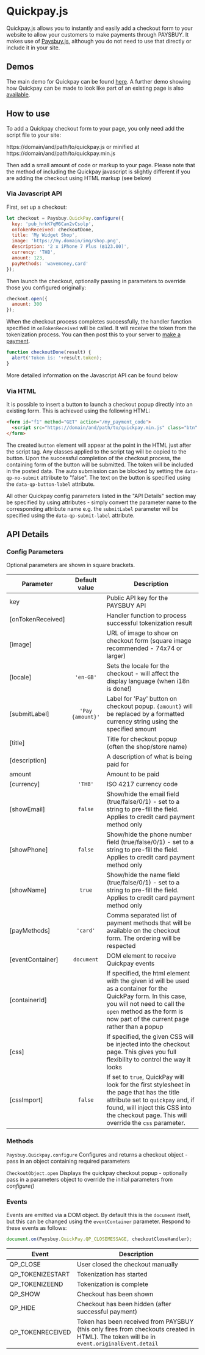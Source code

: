 # Quickpay.js

Quickpay.js allows you to instantly and easily add a checkout form to your website to allow your customers to make payments through PAYSBUY. It makes use of [Paysbuy.js](https://github.com/paysbuy/paysbuy.js), although you do not need to use that directly or include it in your site.


## Demos

The main demo for Quickpay can be found [here](https://paysbuy.github.io/quickpay.js/demo/). A further demo showing how Quickpay can be made to look like part of an existing page is also [available](https://paysbuy.github.io/quickpay.js/demo2/).



## How to use

To add a Quickpay checkout form to your page, you only need add the script file to your site:

https://domain/and/path/to/quickpay.js or minified at https://domain/and/path/to/quickpay.min.js 


Then add a small amount of code or markup to your page. Please note that the method of including the Quickpay javascript is slightly different if you are adding the checkout using HTML markup (see below)



### Via Javascript API

First, set up a checkout:

```javascript
let checkout = Paysbuy.QuickPay.configure({
  key: 'pub_hrkK7qM6Can2vCsolp',
  onTokenReceived: checkoutDone,
  title: 'My Widget Shop',
  image: 'https://my.domain/img/shop.png',
  description: '2 x iPhone 7 Plus (฿123.00)',
  currency: 'THB',
  amount: 123,
  payMethods: 'wavemoney,card'
});
```

Then launch the checkout, optionally passing in parameters to override those you configured originally:

```javascript
checkout.open({
  amount: 300
});
```

When the checkout process completes successfully, the handler function specified in `onTokenReceived` will be called. It will receive the token from the tokenization process. You can then post this to your server to [make a payment](https://docs.paysbuy.com/paypi/#create-a-payment).

```javascript
function checkoutDone(result) {
  alert('Token is: '+result.token);
}
```

More detailed information on the Javascript API can be found below



### Via HTML

It is possible to insert a button to launch a checkout popup directly into an existing form. This is achieved using the following HTML:

```html
<form id="f1" method="GET" action="/my_payment_code">
  <script src="https://domain/and/path/to/quickpay.min.js" class="btn" data-qp-image="https://my.domain/img/shop.png" data-qp-key="pub_hrkK7qM6Can2vCsolp" data-qp-title="My Widget Shop" data-qp-description="2 Widgets @ ฿1,500" data-qp-amount=3000></script>
</form>
```

The created `button` element will appear at the point in the HTML just after the script tag. Any classes applied to the script tag will be copied to the button. Upon the successful completion of the checkout process, the containing form of the button will be submitted. The token will be included in the posted data. The auto submission can be blocked by setting the `data-qp-no-submit` attribute to "false". The text on the button is specified using the `data-qp-button-label` attribute.

All other Quickpay config parameters listed in the "API Details" section may be specified by using attributes - simply convert the parameter name to the corresponding attribute name e.g. the `submitLabel` parameter will be specified using the `data-qp-submit-label` attribute.
 



## API Details

### Config Parameters

Optional parameters are shown in square brackets.

Parameter         | Default value    | Description
----------------- |:----------------:| --------------------
key               |                  | Public API key for the PAYSBUY API
[onTokenReceived] |                  | Handler function to process successful tokenization result
[image]           |                  | URL of image to show on checkout form (square image recommended - 74x74 or larger)
[locale]          | `'en-GB'`        | Sets the locale for the checkout - will affect the display language (when i18n is done!)
[submitLabel]     | `'Pay {amount}'` | Label for 'Pay' button on checkout popup. `{amount}` will be replaced by a formatted currency string using the specified amount
[title]           |                  | Title for checkout popup (often the shop/store name)
[description]     |                  | A description of what is being paid for
amount            |                  | Amount to be paid
[currency]        | `'THB'`          | ISO 4217 currency code
[showEmail]       | `false`          | Show/hide the email field (true/false/0/1) - set to a string to pre-fill the field. Applies to credit card payment method only
[showPhone]       | `false`          | Show/hide the phone number field (true/false/0/1) - set to a string to pre-fill the field. Applies to credit card payment method only
[showName]        | `true`           | Show/hide the name field (true/false/0/1) - set to a string to pre-fill the field. Applies to credit card payment method only
[payMethods]      | `'card'`         | Comma separated list of payment methods that will be available on the checkout form. The ordering will be respected
[eventContainer]  | `document`       | DOM element to receive Quickpay events
[containerId]     |                  | If specified, the html element with the given id will be used as a container for the QuickPay form. In this case, you will not need to call the `open` method as the form is now part of the current page rather than a popup
[css]             |                  | If specified, the given CSS will be injected into the checkout page. This gives you full flexibility to control the way it looks
[cssImport]       | `false`          | If set to `true`, QuickPay will look for the first stylesheet in the page that has the title attribute set to `quickpay` and, if found, will inject this CSS into the checkout page. This will override the `css` parameter.



### Methods

`Paysbuy.Quickpay.configure`
Configures and returns a checkout object - pass in an object containing required parameters

`CheckoutObject.open`
Displays the quickpay checkout popup - optionally pass in a parameters object to override the initial parameters from _configure()_


### Events

Events are emitted via a DOM object. By default this is the `document` itself, but this can be changed using the `eventContainer` parameter. Respond to these events as follows:

```javascript
document.on(Paysbuy.QuickPay.QP_CLOSEMESSAGE, checkoutCloseHandler);
```

Event            | Description
---------------- | ------------------------------------
QP_CLOSE         | User closed the checkout manually
QP_TOKENIZESTART | Tokenization has started
QP_TOKENIZEEND   | Tokenization is complete
QP_SHOW          | Checkout has been shown
QP_HIDE          | Checkout has been hidden (after successful payment)
QP_TOKENRECEIVED | Token has been received from PAYSBUY (this only fires from checkouts created in HTML). The token will be in `event.originalEvent.detail`
